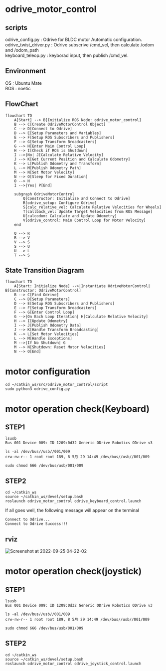 # odrive_motor_control
## scripts

odrive_config.py       : Odrive for BLDC motor Automatic configuration.  
odrive_twist_driver.py : Odrive subscrive /cmd_vel, then calculate /odom and /odom_path  
keyboard_teleop.py     : keyborad input, then publish /cmd_vel.  

## Environment
OS : Ubuntu Mate  
ROS : noetic

## FlowChart

```mermaid
flowchart TD
    A[Start] --> B[Initialize ROS Node: odrive_motor_control]
    B --> C[Create OdriveMotorControl Object]
    C --> D[Connect to Odrive]
    D --> E[Setup Parameters and Variables]
    E --> F[Setup ROS Subscribers and Publishers]
    F --> G[Setup Transform Broadcasters]
    G --> H[Enter Main Control Loop]
    H --> I[Check if ROS is Shutdown]
    I -->|No| J[Calculate Relative Velocity]
    J --> K[Get Current Position and Calculate Odometry]
    K --> L[Publish Odometry and Transform]
    L --> M[Publish Odometry Path]
    M --> N[Set Motor Velocity]
    N --> O[Sleep for Fixed Duration]
    O --> H
    I -->|Yes| P[End]

    subgraph OdriveMotorControl
        Q[Constructor: Initialize and Connect to Odrive]
        R[odrive_setup: Configure Odrive]
        S[calc_relative_vel: Calculate Relative Velocities for Wheels]
        T[callback_vel: Update Target Velocities from ROS Message]
        U[calcodom: Calculate and Update Odometry]
        V[odrive_control: Main Control Loop for Motor Velocity]
    end

    Q --> R
    R --> V
    V --> S
    S --> U
    U --> L
    T --> S

```

## State Transition Diagram

```mermaid
flowchart TD
    A[Start: Initialize Node] -->|Instantiate OdriveMotorControl| B[Constructor: OdriveMotorControl]
    B --> C[Find Odrive]
    C --> D[Setup Parameters]
    D --> E[Setup ROS Subscribers and Publishers]
    E --> F[Setup Transform Broadcasters]
    F --> G[Enter Control Loop]
    G -->|On Each Loop Iteration| H[Calculate Relative Velocity]
    H --> I[Update Odometry]
    I --> J[Publish Odometry Data]
    J --> K[Handle Transform Broadcasting]
    K --> L[Set Motor Velocities]
    L --> M[Handle Exceptions]
    M -->|If No Shutdown| G
    M --> N[Shutdown: Reset Motor Velocities]
    N --> O[End]

```

# motor configuration
```
cd ~/catkin_ws/src/odrive_motor_control/script
sudo python3 odrive_config.py
```

# motor operation check(Keyboard)

## STEP1
```
lsusb
Bus 001 Device 009: ID 1209:0d32 Generic ODrive Robotics ODrive v3
```

```
ls -al /dev/bus//usb//001/009
crw-rw-r-- 1 root root 189, 8 5月 29 14:49 /dev/bus//usb//001/009
```

```
sudo chmod 666 /dev/bus/usb/001/009
```

## STEP2
```
cd ~/catkin_ws
source ~/catkin_ws/devel/setup.bash
roslaunch odrive_motor_control odrive_keyboard_control.launch
```

If all goes well, the following message will appear on the terminal
```
Connect to Odrive...
Connect to Odrive Success!!!
```

## rviz
![Screenshot at 2022-09-25 04-22-02](https://user-images.githubusercontent.com/52307432/192115079-4b98a837-ac96-4961-88ec-0cbac8609a34.png)

# motor operation check(joystick)
## STEP1
```
lsusb
Bus 001 Device 009: ID 1209:0d32 Generic ODrive Robotics ODrive v3
```

```
ls -al /dev/bus//usb//001/009
crw-rw-r-- 1 root root 189, 8 5月 29 14:49 /dev/bus//usb//001/009
```

```
sudo chmod 666 /dev/bus/usb/001/009
```
## STEP2
```
cd ~/catkin_ws
source ~/catkin_ws/devel/setup.bash
roslaunch odrive_motor_control odrive_joystick_control.launch
```
